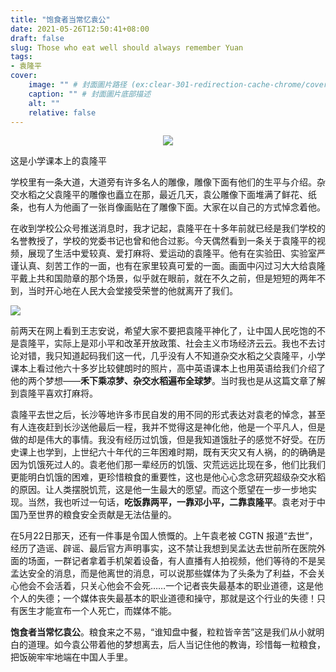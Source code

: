 ```yaml
---
title: "饱食者当常忆袁公"
date: 2021-05-26T12:50:41+08:00
draft: false
slug: Those who eat well should always remember Yuan
tags:
- 袁隆平
cover:
    image: "" # 封面圖片路径 (ex:clear-301-redirection-cache-chrome/cover.jpg)
    caption: "" # 封面圖片底部描述
    alt: ""
    relative: false
---
```

<div align=center>

![](https://rmt.ladydaily.com/fetch/lucy/storage/9fe8c7fc66dd16f14ad7b38b4c8d794f.jpeg)

</div>

这是小学课本上的袁隆平

学校里有一条大道，大道旁有许多名人的雕像，雕像下面有他们的生平与介绍。杂交水稻之父袁隆平的雕像也矗立在那，最近几天，袁公雕像下面堆满了鲜花、纸条，也有人为他画了一张肖像画贴在了雕像下面。大家在以自己的方式悼念着他。

在收到学校公众号推送消息时，我才记起，袁隆平在十多年前就已经是我们学校的名誉教授了，学校的党委书记也曾和他合过影。今天偶然看到一条关于袁隆平的视频，展现了生活中爱较真、爱打麻将、爱运动的袁隆平。他有在实验田、实验室严谨认真、刻苦工作的一面，也有在家里较真可爱的一面。画面中闪过习大大给袁隆平戴上共和国勋章的那个场景，似乎就在眼前，就在不久之前，但是短短的两年不到，当时开心地在人民大会堂接受荣誉的他就离开了我们。

![](https://rmt.ladydaily.com/fetch/lucy/storage/20210526231733.jpg)

前两天在网上看到王志安说，希望大家不要把袁隆平神化了，让中国人民吃饱的不是袁隆平，实际上是邓小平和改革开放政策、社会主义市场经济云云。我也不去讨论对错，我只知道起码我们这一代，几乎没有人不知道杂交水稻之父袁隆平，小学课本上看过他六十多岁比较健朗时的照片，高中英语课本上也用英语给我们介绍了他的两个梦想——**禾下乘凉梦、杂交水稻遍布全球梦**。当时我也是从这篇文章了解到袁隆平喜欢打麻将。

袁隆平去世之后，长沙等地许多市民自发的用不同的形式表达对袁老的悼念，甚至有人连夜赶到长沙送他最后一程，我并不觉得这是神化他，他是一个平凡人，但是做的却是伟大的事情。我没有经历过饥饿，但是我知道饿肚子的感觉不好受。在历史课上也学到，上世纪六十年代的三年困难时期，既有天灾又有人祸，的的确确是因为饥饿死过人的。袁老他们那一辈经历的饥饿、灾荒远远比现在多，他们比我们更能明白饥饿的困难，更珍惜粮食的重要性，这也是他心心念念研究超级杂交水稻的原因。让人类摆脱饥荒，这是他一生最大的愿望。而这个愿望在一步一步地实现。当然，我也听过一句话，**吃饭靠两平，一靠邓小平，二靠袁隆平**。袁老对于中国乃至世界的粮食安全贡献是无法估量的。

在5月22日那天，还有一件事是令国人愤慨的。上午袁老被 CGTN 报道“去世”，经历了造谣、辟谣、最后官方声明事实，这不禁让我想到吴孟达去世前所在医院外面的场面，一群记者拿着手机架着设备，有人直播有人拍视频，他们等待的不是吴孟达安全的消息，而是他离世的消息，可以说那些媒体为了头条为了利益，不会关心他会不会活着，只关心他会不会死……一个记者丧失最基本的职业道德，这是他个人的失德；一个媒体丧失最基本的职业道德和操守，那就是这个行业的失德！只有医生才能宣布一个人死亡，而媒体不能。

**饱食者当常忆袁公**。粮食来之不易，“谁知盘中餐，粒粒皆辛苦”这是我们从小就明白的道理。如今袁公带着他的梦想离去，后人当记住他的教诲，珍惜每一粒粮食，把饭碗牢牢地端在中国人手里。
